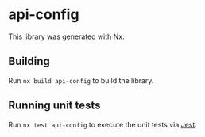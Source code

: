 # api-config

This library was generated with [Nx](https://nx.dev).

## Building

Run `nx build api-config` to build the library.

## Running unit tests

Run `nx test api-config` to execute the unit tests via [Jest](https://jestjs.io).
